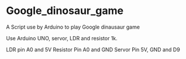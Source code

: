 # Google_dinosaur_game
A Script use by Arduino to play Google dinausaur game

Use Arduino UNO, servor, LDR and resistor 1k.

LDR pin A0 and 5V
Resistor Pin A0 and GND
Servor Pin 5V, GND and D9
